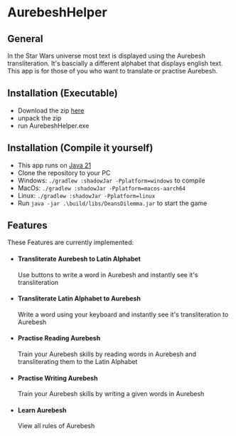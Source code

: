 # AurebeshHelper

## General
In the Star Wars universe most text is displayed using the Aurebesh transliteration. It's bascially a different alphabet that displays english text. This app is for those of you who want to translate or practise Aurebesh.

## Installation (Executable)
- Download the zip [here](https://github.com/Roniton-HS/AurebeshHelper/releases/tag/Release_1.0.0)
- unpack the zip
- run AurebeshHelper.exe

## Installation (Compile it yourself)
- This app runs on [Java 21](https://www.oracle.com/de/java/technologies/downloads/#jdk21-windows)
- Clone the repository to your PC
- Windows: `./gradlew :shadowJar -Pplatform=windows` to compile
- MacOs: `./gradlew :shadowJar -Pplatform=macos-aarch64`
- Linux: `./gradlew :shadowJar -Pplatform=linux`
- Run `java -jar .\build/libs/DeansDilemma.jar` to start the game

## Features
These Features are currently implemented:
- #### Transliterate Aurebesh to Latin Alphabet
  Use buttons to write a word in Aurebesh and instantly see it's transliteration

- #### Transliterate Latin Alphabet to Aurebesh
  Write a word using your keyboard and instantly see it's transliteration to Aurebesh

- #### Practise Reading Aurebesh
  Train your Aurebesh skills by reading words in Aurebesh and transliterating them to the Latin Alphabet

- #### Practise Writing Aurebesh
  Train your Aurebesh skills by writing a given words in Aurebesh

- #### Learn Aurebesh
  View all rules of Aurebesh
  
